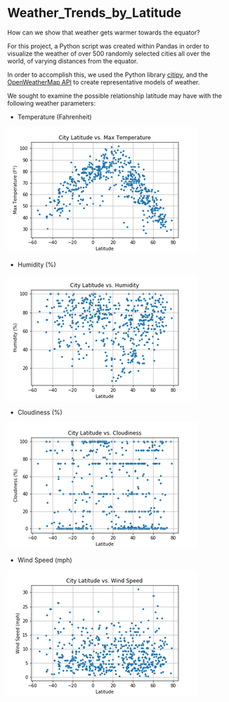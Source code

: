 # Weather_Trends_by_Latitude

How can we show that weather gets warmer towards the equator?

For this project, a Python script was created within Pandas in order to visualize the weather of over 500 randomly selected cities all over the world, of varying distances from the equator.

In order to accomplish this, we used the Python library [citipy](https://pypi.python.org/pypi/citipy), and the [OpenWeatherMap API](https://openweathermap.org/api) to create representative models of weather.

We sought to examine the possible relationship latitude may have with the following weather parameters:

* Temperature (Fahrenheit)

![temp](https://github.com/jbizzlefoshizzle/Weather_Trends/blob/master/Latitude_vs_Temp.png)

* Humidity (%)

![humid](https://github.com/jbizzlefoshizzle/Weather_Trends/blob/master/Latitude_vs_Humidity.png)

* Cloudiness (%)

![cloud](https://github.com/jbizzlefoshizzle/Weather_Trends/blob/master/Latitude_vs_Cloudiness.png)

* Wind Speed (mph)

![wind](https://github.com/jbizzlefoshizzle/Weather_Trends/blob/master/Latitude_vs_Wind_Speed.png)
